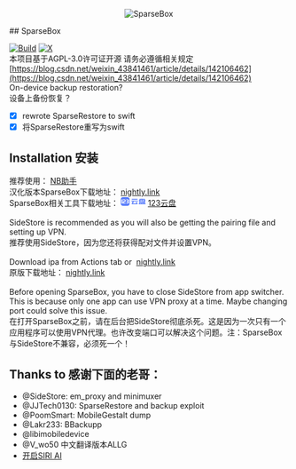 <p align="center">
  <img src="https://socialify.git.ci/136478738/SparseBox/image?description=1&descriptionEditable=ALLG%E6%B1%89%E5%8C%96&font=Bitter&forks=1&issues=1&language=1&name=1&owner=1&pattern=Floating%20Cogs&pulls=1&stargazers=1&theme=Auto" alt="SparseBox"/> 
</p>
## SparseBox

[![Build](https://github.com/136478738/SparseBox/actions/workflows/Build.yml/badge.svg?branch=main)](https://github.com/136478738/SparseBox/actions/workflows/Build.yml)
[![X](https://img.shields.io/twitter/follow/V_wo50)](https://x.com/V_wo50)
<br>本项目基于AGPL-3.0许可证开源 请务必遵循相关规定[https://blog.csdn.net/weixin_43841461/article/details/142106462](https://blog.csdn.net/weixin_43841461/article/details/142106462)
<br>On-device backup restoration?
<br>设备上备份恢复？
- [x] rewrote SparseRestore to swift
- [x] 将SparseRestore重写为swift

## Installation 安装

推荐使用：<a href="https://nbtool8.com/index.html"><img src="https://nbtool8.com/favicon.ico" alt style="width: 20px;" /></a> [NB助手](https://nbtool8.com/index.html)
<br>汉化版本SparseBox下载地址：<a href="https://nightly.link/136478738/SparseBox/workflows/Build/main/artifact.zip"><img src="https://nightly.link/logo.svg" alt style="width: 20px;" /></a> [nightly.link](https://nightly.link/136478738/SparseBox/workflows/Build/main/artifact.zip)
<img src="https://github.com/user-attachments/assets/c92443a9-9b1b-41c7-b81c-69a1f4562a64" alt style="width: auto;" />
<br>SparseBox相关工具下载地址：
<a href="https://www.123pan.com/s/OnUlVv-yxeU3"><img src="https://github.com/136478738/SparseBox/blob/main/123.png" alt style="width: 45px;" /></a> [123云盘](https://www.123pan.com/s/OnUlVv-yxeU3)
<br><br>SideStore is recommended as you will also be getting the pairing file and setting up VPN.
<br>推荐使用SideStore，因为您还将获得配对文件并设置VPN。
<br><br>Download ipa from Actions tab or <a href="https://nightly.link/khanhduytran0/SparseBox/workflows/build/main/artifact.zip"><img src="https://nightly.link/logo.svg" alt style="width: 20px;" /></a> [nightly.link](https://nightly.link/khanhduytran0/SparseBox/workflows/build/main/artifact.zip)
<br>原版下载地址：<a href="https://nightly.link/khanhduytran0/SparseBox/workflows/build/main/artifact.zip"><img src="https://nightly.link/logo.svg" alt style="width: 20px;" /></a> [nightly.link](https://nightly.link/khanhduytran0/SparseBox/workflows/build/main/artifact.zip)
<br><br>Before opening SparseBox, you have to close SideStore from app switcher. This is because only one app can use VPN proxy at a time. Maybe changing port could solve this issue.
<br>在打开SparseBox之前，请在后台把SideStore彻底杀死。这是因为一次只有一个应用程序可以使用VPN代理。也许改变端口可以解决这个问题。注：SparseBox与SideStore不兼容，必须死一个！
## Thanks to 感谢下面的老哥：
- @SideStore: em_proxy and minimuxer
- @JJTech0130: SparseRestore and backup exploit
- @PoomSmart: MobileGestalt dump
- @Lakr233: BBackupp
- @libimobiledevice
- @V_wo50 中文翻译版本ALLG
- [开启SIRI AI](https://gist.github.com/f1shy-dev/23b4a78dc283edd30ae2b2e6429129b5#file-best_sae_trick-md)
